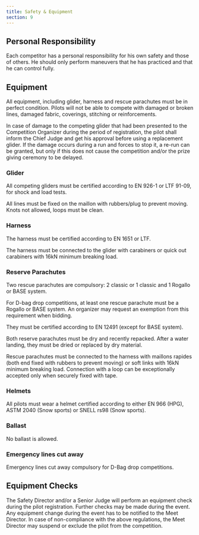```yaml
---
title: Safety & Equipment
section: 9
---
```


## Personal Responsibility

Each competitor has a personal responsibility for his own safety and those of others. He should only perform maneuvers that he has practiced and that he can control fully.

## Equipment

All equipment, including glider, harness and rescue parachutes must be in perfect condition. Pilots will not be able to compete with damaged or broken lines, damaged fabric, coverings, stitching or reinforcements.

In case of damage to the competing glider that had been presented to the Competition Organizer during the period of registration, the pilot shall inform the Chief Judge and get his approval before using a replacement glider. If the damage occurs during a run and forces to stop it, a re-run can be granted, but only if this does not cause the competition and/or the prize giving ceremony to be delayed.

### Glider

All competing gliders must be certified according to EN 926-1 or LTF 91-09, for shock and load tests.

All lines must be fixed on the maillon with rubbers/plug to prevent moving. Knots not allowed, loops must be clean.

### Harness

The harness must be certified according to EN 1651 or LTF.

The harness must be connected to the glider with carabiners or quick out carabiners with 16kN minimum breaking load.

### Reserve Parachutes

Two rescue parachutes are compulsory: 2 classic or 1 classic and 1 Rogallo or BASE system.

For D-bag drop competitions, at least one rescue parachute must be a Rogallo or BASE system. An organizer may request an exemption from this requirement when bidding.

They must be certified according to EN 12491 (except for BASE system).

Both reserve parachutes must be dry and recently repacked. After a water landing, they must be dried or replaced by dry material.

Rescue parachutes must be connected to the harness with maillons rapides (both end fixed with rubbers to prevent moving) or soft links with 16kN minimum breaking load. Connection with a loop can be exceptionally accepted only when securely fixed with tape.

### Helmets

All pilots must wear a helmet certified according to either EN 966 (HPG), ASTM 2040 (Snow sports) or SNELL rs98 (Snow sports).

### Ballast

No ballast is allowed.

### Emergency lines cut away

Emergency lines cut away compulsory for D-Bag drop competitions.

## Equipment Checks

The Safety Director and/or a Senior Judge will perform an equipment check during the pilot registration. Further checks may be made during the event. Any equipment change during the event has to be notified to the Meet Director. In case of non-compliance with the above regulations, the Meet Director may suspend or exclude the pilot from the competition.
